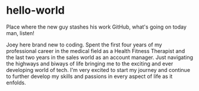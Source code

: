 # hello-world
Place where the new guy stashes his work
GitHub, what's going on today man, listen!

Joey here brand new to coding. Spent the first four years of my professional career in the medical field as a Health Fitness Therapist and the last two years in the sales world as an account manager. Just navigating the highways and biways of life bringing me to the exciting and ever developing world of tech.
I'm very excited to start my journey and continue to further develop my skills and passions in every aspect of life as it enfolds. 
